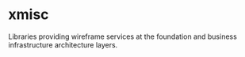 # xmisc
Libraries providing wireframe services at the foundation and business infrastructure architecture layers.
